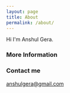 ```yaml
---
layout: page
title: About
permalink: /about/
---
```


Hi I'm Anshul Gera.

### More Information



### Contact me

[anshulgera@gmail.com](mailto:anshul@gera.com)
